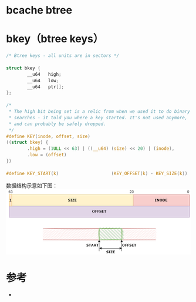 bcache btree
============

# bkey（btree keys）
```c
/* Btree keys - all units are in sectors */

struct bkey {
        __u64   high;
        __u64   low;
        __u64   ptr[];
};

/*
 * The high bit being set is a relic from when we used it to do binary
 * searches - it told you where a key started. It's not used anymore,
 * and can probably be safely dropped.
 */
#define KEY(inode, offset, size)                                        \
((struct bkey) {                                                        \
        .high = (1ULL << 63) | ((__u64) (size) << 20) | (inode),        \
        .low = (offset)                                                 \
})

#define KEY_START(k)                    (KEY_OFFSET(k) - KEY_SIZE(k))
```

数据结构示意如下图：
![bcache_bkey](./bcache_bkey/bcache_bkey.drawio.png)

# 参考
 * []()

